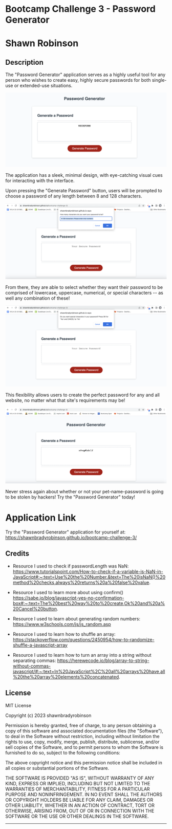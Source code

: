 # Bootcamp Challenge 3 - Password Generator 
# Shawn Robinson 

## **Description**
The "Password Generator" application serves as a highly useful tool for any person who wishes to create easy, highly secure passwords for both single-use or extended-use situations. 

![Screenshot of the Password Generator application, with a big red button that says "Generate Password"](./assets/images/challenge-3-1.png)

The application has a sleek, minimal design, with eye-catching visual cues for interacting with the interface. 

Upon pressing the "Generate Password" button, users will be prompted to choose a password of any length between 8 and 128 characters. 


![A screenshot of the window prompt for the user to choose a password character length](./assets/images/challenge-3-2.png)


From there, they are able to select whether they want their password to be comprised of lowercase, uppercase, numerical, or special characters -- as well any combination of these! 

![A screenshot of the window prompt for the user to choose whether they want special characters in their password or not](./assets/images/challenge-3-3.png)

This flexibility allows users to create the perfect password for any and all website, no matter what that site's requirements may be! 

![A screenshot of a finished password, using the application!](./assets/images/challenge-3-4.png)


Never stress again about whether or not your pet-name-password is going to be stolen by hackers! Try the "Password Generator" today! 

# Application Link 

Try the "Password Generator" application for yourself at:
https://shawnbradyrobinson.github.io/bootcamp-challenge-3/



## Credits
- Resource I used to check if passwordLength was NaN: 
  https://www.tutorialspoint.com/How-to-check-if-a-variable-is-NaN-in-JavaScript#:~:text=Use%20the%20Number.&text=The%20isNaN()%20method%20checks,always%20returns%20a%20false%20value.

- Resource I used to learn more about using confirm() 
  https://sabe.io/blog/javascript-yes-no-confirmation-box#:~:text=The%20best%20way%20to%20create,Ok%20and%20a%20Cancel%20button.

- Resource I used to learn about generating random numbers:
https://www.w3schools.com/js/js_random.asp

- Resource I used to learn how to shuffle an array:
  https://stackoverflow.com/questions/2450954/how-to-randomize-shuffle-a-javascript-array

- Resource I used to learn how to turn an array into a string without separating commas:  https://herewecode.io/blog/array-to-string-without-commas-javascript/#:~:text=In%20JavaScript%2C%20all%20arrays%20have,all%20the%20array%20elements%20concatenated.

## License

MIT License

Copyright (c) 2023 shawnbradyrobinson

Permission is hereby granted, free of charge, to any person obtaining a copy
of this software and associated documentation files (the "Software"), to deal
in the Software without restriction, including without limitation the rights
to use, copy, modify, merge, publish, distribute, sublicense, and/or sell
copies of the Software, and to permit persons to whom the Software is
furnished to do so, subject to the following conditions:

The above copyright notice and this permission notice shall be included in all
copies or substantial portions of the Software.

THE SOFTWARE IS PROVIDED "AS IS", WITHOUT WARRANTY OF ANY KIND, EXPRESS OR
IMPLIED, INCLUDING BUT NOT LIMITED TO THE WARRANTIES OF MERCHANTABILITY,
FITNESS FOR A PARTICULAR PURPOSE AND NONINFRINGEMENT. IN NO EVENT SHALL THE
AUTHORS OR COPYRIGHT HOLDERS BE LIABLE FOR ANY CLAIM, DAMAGES OR OTHER
LIABILITY, WHETHER IN AN ACTION OF CONTRACT, TORT OR OTHERWISE, ARISING FROM,
OUT OF OR IN CONNECTION WITH THE SOFTWARE OR THE USE OR OTHER DEALINGS IN THE
SOFTWARE.


---